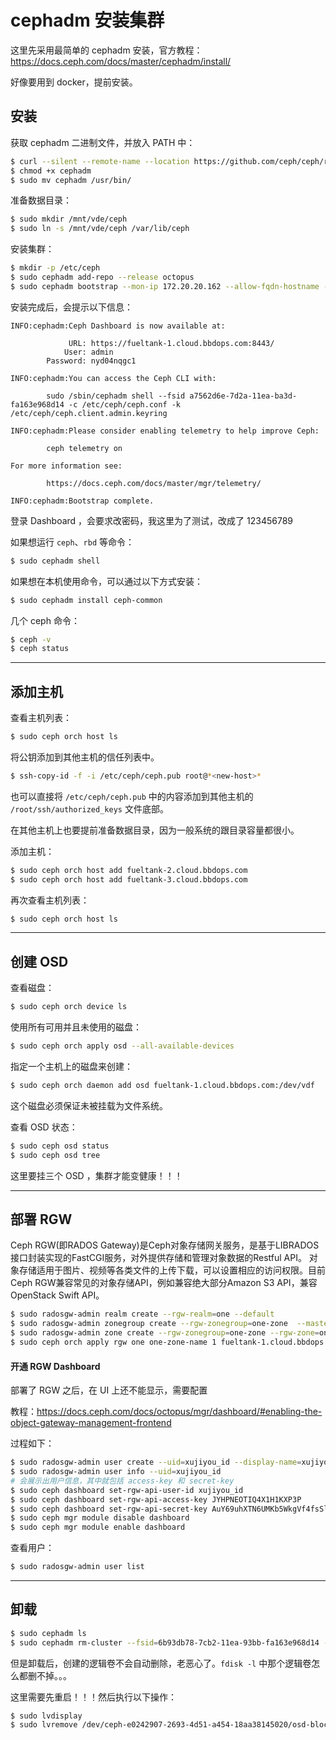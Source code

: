 # cephadm 安装集群

这里先采用最简单的 cephadm 安装，官方教程：https://docs.ceph.com/docs/master/cephadm/install/

好像要用到 docker，提前安装。



## 安装

获取 cephadm 二进制文件，并放入 PATH 中：

```bash
$ curl --silent --remote-name --location https://github.com/ceph/ceph/raw/octopus/src/cephadm/cephadm
$ chmod +x cephadm
$ sudo mv cephadm /usr/bin/
```

准备数据目录：

```bash
$ sudo mkdir /mnt/vde/ceph
$ sudo ln -s /mnt/vde/ceph /var/lib/ceph
```

安装集群：

```bash
$ mkdir -p /etc/ceph
$ sudo cephadm add-repo --release octopus
$ sudo cephadm bootstrap --mon-ip 172.20.20.162 --allow-fqdn-hostname --allow-overwrite
```

安装完成后，会提示以下信息：

```
INFO:cephadm:Ceph Dashboard is now available at:

             URL: https://fueltank-1.cloud.bbdops.com:8443/
            User: admin
        Password: nyd04nqgc1

INFO:cephadm:You can access the Ceph CLI with:

        sudo /sbin/cephadm shell --fsid a7562d6e-7d2a-11ea-ba3d-fa163e968d14 -c /etc/ceph/ceph.conf -k /etc/ceph/ceph.client.admin.keyring

INFO:cephadm:Please consider enabling telemetry to help improve Ceph:

        ceph telemetry on

For more information see:

        https://docs.ceph.com/docs/master/mgr/telemetry/

INFO:cephadm:Bootstrap complete.
```

登录 Dashboard ，会要求改密码，我这里为了测试，改成了 123456789

如果想运行 `ceph`、`rbd` 等命令：

```bash
$ sudo cephadm shell
```

如果想在本机使用命令，可以通过以下方式安装：

```bash
$ sudo cephadm install ceph-common
```

几个 ceph 命令：

```bash
$ ceph -v
$ ceph status
```



---



## 添加主机

查看主机列表：

```bash
$ sudo ceph orch host ls
```

将公钥添加到其他主机的信任列表中。

```bash
$ ssh-copy-id -f -i /etc/ceph/ceph.pub root@*<new-host>*
```

也可以直接将 `/etc/ceph/ceph.pub` 中的内容添加到其他主机的 `/root/ssh/authorized_keys` 文件底部。

在其他主机上也要提前准备数据目录，因为一般系统的跟目录容量都很小。

添加主机：

```bash
$ sudo ceph orch host add fueltank-2.cloud.bbdops.com
$ sudo ceph orch host add fueltank-3.cloud.bbdops.com
```

再次查看主机列表：

```bash
$ sudo ceph orch host ls
```



---



## 创建 OSD

查看磁盘：

```bash
$ sudo ceph orch device ls
```



使用所有可用并且未使用的磁盘：

```bash
$ sudo ceph orch apply osd --all-available-devices
```

指定一个主机上的磁盘来创建：

```bash
$ sudo ceph orch daemon add osd fueltank-1.cloud.bbdops.com:/dev/vdf
```

这个磁盘必须保证未被挂载为文件系统。

查看 OSD 状态：

```bash
$ sudo ceph osd status
$ sudo ceph osd tree
```

这里要挂三个 OSD ，集群才能变健康！！！



---



## 部署 RGW

Ceph RGW(即RADOS Gateway)是Ceph对象存储网关服务，是基于LIBRADOS接口封装实现的FastCGI服务，对外提供存储和管理对象数据的Restful API。 对象存储适用于图片、视频等各类文件的上传下载，可以设置相应的访问权限。目前Ceph RGW兼容常见的对象存储API，例如兼容绝大部分Amazon S3 API，兼容OpenStack Swift API。

```bash
$ sudo radosgw-admin realm create --rgw-realm=one --default
$ sudo radosgw-admin zonegroup create --rgw-zonegroup=one-zone  --master --default
$ sudo radosgw-admin zone create --rgw-zonegroup=one-zone --rgw-zone=one-zone-name --master --default
$ sudo ceph orch apply rgw one one-zone-name 1 fueltank-1.cloud.bbdops.com
```

#### 开通 RGW Dashboard

部署了 RGW 之后，在 UI 上还不能显示，需要配置

教程：https://docs.ceph.com/docs/octopus/mgr/dashboard/#enabling-the-object-gateway-management-frontend

过程如下：

```bash
$ sudo radosgw-admin user create --uid=xujiyou_id --display-name=xujiyou --system
$ sudo radosgw-admin user info --uid=xujiyou_id
# 会展示出用户信息，其中就包括 access-key 和 secret-key
$ sudo ceph dashboard set-rgw-api-user-id xujiyou_id
$ sudo ceph dashboard set-rgw-api-access-key JYHPNEOTIQ4X1H1KXP3P
$ sudo ceph dashboard set-rgw-api-secret-key AuY69uhXTN6UMKb5WkgVf4fsSlsu2bIBuuaCnXwg
$ sudo ceph mgr module disable dashboard
$ sudo ceph mgr module enable dashboard
```



查看用户：

```bash
$ sudo radosgw-admin user list
```



---



## 卸载

```bash
$ sudo cephadm ls
$ sudo cephadm rm-cluster --fsid=6b93db78-7cb2-11ea-93bb-fa163e968d14 --force
```

但是卸载后，创建的逻辑卷不会自动删除，老恶心了。`fdisk -l` 中那个逻辑卷怎么都删不掉。。。

这里需要先重启！！！然后执行以下操作：

```bash
$ sudo lvdisplay
$ sudo lvremove /dev/ceph-e0242907-2693-4d51-a454-18aa38145020/osd-block-245236cd-4902-4973-b306-baa61bb16d1b
```

